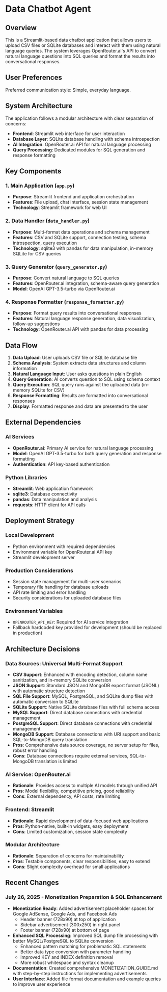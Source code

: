 # Data Chatbot Agent

## Overview

This is a Streamlit-based data chatbot application that allows users to upload CSV files or SQLite databases and interact with them using natural language queries. The system leverages OpenRouter.ai's API to convert natural language questions into SQL queries and format the results into conversational responses.

## User Preferences

Preferred communication style: Simple, everyday language.

## System Architecture

The application follows a modular architecture with clear separation of concerns:

- **Frontend**: Streamlit web interface for user interaction
- **Database Layer**: SQLite database handling with schema introspection
- **AI Integration**: OpenRouter.ai API for natural language processing
- **Query Processing**: Dedicated modules for SQL generation and response formatting

## Key Components

### 1. Main Application (`app.py`)
- **Purpose**: Streamlit frontend and application orchestration
- **Features**: File upload, chat interface, session state management
- **Technology**: Streamlit framework for web UI

### 2. Data Handler (`data_handler.py`)
- **Purpose**: Multi-format data operations and schema management
- **Features**: CSV and SQLite support, connection testing, schema introspection, query execution
- **Technology**: sqlite3 with pandas for data manipulation, in-memory SQLite for CSV queries

### 3. Query Generator (`query_generator.py`)
- **Purpose**: Convert natural language to SQL queries
- **Features**: OpenRouter.ai integration, schema-aware query generation
- **Model**: OpenAI GPT-3.5-turbo via OpenRouter.ai

### 4. Response Formatter (`response_formatter.py`)
- **Purpose**: Format query results into conversational responses
- **Features**: Natural language response generation, data visualization, follow-up suggestions
- **Technology**: OpenRouter.ai API with pandas for data processing

## Data Flow

1. **Data Upload**: User uploads CSV file or SQLite database file
2. **Schema Analysis**: System extracts data structures and column information
3. **Natural Language Input**: User asks questions in plain English
4. **Query Generation**: AI converts question to SQL using schema context
5. **Query Execution**: SQL query runs against the uploaded data (in-memory SQLite for CSV)
6. **Response Formatting**: Results are formatted into conversational responses
7. **Display**: Formatted response and data are presented to the user

## External Dependencies

### AI Services
- **OpenRouter.ai**: Primary AI service for natural language processing
- **Model**: OpenAI GPT-3.5-turbo for both query generation and response formatting
- **Authentication**: API key-based authentication

### Python Libraries
- **Streamlit**: Web application framework
- **sqlite3**: Database connectivity
- **pandas**: Data manipulation and analysis
- **requests**: HTTP client for API calls

## Deployment Strategy

### Local Development
- Python environment with required dependencies
- Environment variable for OpenRouter.ai API key
- Streamlit development server

### Production Considerations
- Session state management for multi-user scenarios
- Temporary file handling for database uploads
- API rate limiting and error handling
- Security considerations for uploaded database files

### Environment Variables
- `OPENROUTER_API_KEY`: Required for AI service integration
- Fallback hardcoded key provided for development (should be replaced in production)

## Architecture Decisions

### Data Sources: Universal Multi-Format Support
- **CSV Support**: Enhanced with encoding detection, column name sanitization, and in-memory SQLite conversion
- **JSON Support**: Standard JSON and MongoDB export format (JSONL) with automatic structure detection
- **SQL File Support**: MySQL, PostgreSQL, and SQLite dump files with automatic conversion to SQLite
- **SQLite Support**: Native SQLite database files with full schema access
- **MySQL Support**: Direct database connections with credential management
- **PostgreSQL Support**: Direct database connections with credential management  
- **MongoDB Support**: Database connections with URI support and basic SQL-to-MongoDB query translation
- **Pros**: Comprehensive data source coverage, no server setup for files, robust error handling
- **Cons**: Database connections require external services, SQL-to-MongoDB translation is limited

### AI Service: OpenRouter.ai
- **Rationale**: Provides access to multiple AI models through unified API
- **Pros**: Model flexibility, competitive pricing, good reliability
- **Cons**: External dependency, API costs, rate limiting

### Frontend: Streamlit
- **Rationale**: Rapid development of data-focused web applications
- **Pros**: Python-native, built-in widgets, easy deployment
- **Cons**: Limited customization, session state complexity

### Modular Architecture
- **Rationale**: Separation of concerns for maintainability
- **Pros**: Testable components, clear responsibilities, easy to extend
- **Cons**: Slight complexity overhead for small applications

## Recent Changes

### July 26, 2025 - Monetization Preparation & SQL Enhancement
- **Monetization Ready**: Added advertisement placeholder spaces for Google AdSense, Google Ads, and Facebook Ads
  - Header banner (728x90) at top of application
  - Sidebar advertisement (300x250) in right panel
  - Footer banner (728x90) at bottom of page
- **Enhanced SQL Processing**: Improved SQL dump file processing with better MySQL/PostgreSQL to SQLite conversion
  - Enhanced pattern matching for problematic SQL statements
  - Better data type conversion with parameter handling
  - Improved KEY and INDEX definition removal
  - More robust whitespace and syntax cleanup
- **Documentation**: Created comprehensive MONETIZATION_GUIDE.md with step-by-step instructions for implementing advertisements
- **User Interface**: Added file format documentation and example queries to improve user experience
